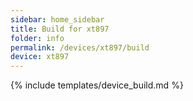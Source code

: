 ```yaml
---
sidebar: home_sidebar
title: Build for xt897
folder: info
permalink: /devices/xt897/build
device: xt897
---
```

{% include templates/device_build.md %}
